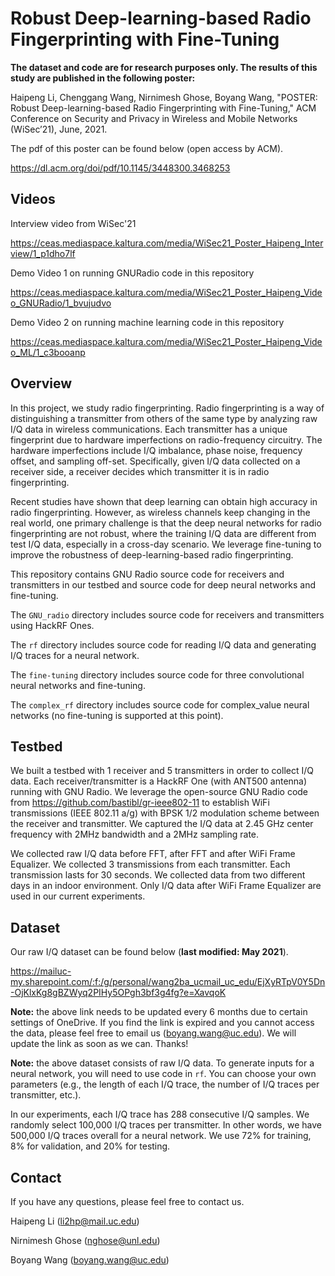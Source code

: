# Robust Deep-learning-based Radio Fingerprinting with Fine-Tuning

**The dataset and code are for research purposes only. The results of this study are published in the following poster:**

Haipeng Li, Chenggang Wang, Nirnimesh Ghose, Boyang Wang, "POSTER: Robust Deep-learning-based Radio Fingerprinting with Fine-Tuning," ACM Conference on Security and Privacy in Wireless and Mobile Networks (WiSec’21), June, 2021. 

The pdf of this poster can be found below (open access by ACM). 

https://dl.acm.org/doi/pdf/10.1145/3448300.3468253 

## Videos

Interview video from WiSec'21 

https://ceas.mediaspace.kaltura.com/media/WiSec21_Poster_Haipeng_Interview/1_p1dho7lf 

Demo Video 1 on running GNURadio code in this repository

https://ceas.mediaspace.kaltura.com/media/WiSec21_Poster_Haipeng_Video_GNURadio/1_bvujudvo 

Demo Video 2 on running machine learning code in this repository 

https://ceas.mediaspace.kaltura.com/media/WiSec21_Poster_Haipeng_Video_ML/1_c3booanp 


## Overview 

In this project, we study radio fingerprinting. Radio fingerprinting is a way of distinguishing a transmitter from others of the same type by analyzing raw I/Q data in wireless communications. Each transmitter has a unique fingerprint due to hardware imperfections on radio-frequency circuitry. The hardware imperfections include I/Q imbalance, phase noise, frequency offset, and sampling off-set. Specifically, given I/Q data collected on a receiver side, a receiver decides which transmitter it is in radio fingerprinting. 

Recent studies have shown that deep learning can obtain high accuracy in radio fingerprinting. However, as wireless channels keep changing in the real world, one primary challenge is that the deep neural networks for radio fingerprinting are not robust, where the training I/Q data are different from test I/Q data, especially in a cross-day scenario. We leverage fine-tuning to improve the robustness of deep-learning-based radio fingerprinting. 

This repository contains GNU Radio source code for receivers and transmitters in our testbed and source code for deep neural networks and fine-tuning. 

The ```GNU_radio``` directory includes source code for receivers and transmitters using HackRF Ones. 

The ```rf``` directory includes source code for reading I/Q data and generating I/Q traces for a neural network. 

The ```fine-tuning``` directory includes source code for three convolutional neural networks and fine-tuning. 

The ```complex_rf``` directory includes source code for complex_value neural networks (no fine-tuning is supported at this point). 


## Testbed

We built a testbed with 1 receiver and 5 transmitters in order to collect I/Q data. Each receiver/transmitter is a HackRF One (with ANT500 antenna) running with GNU Radio. We leverage the open-source GNU Radio code from https://github.com/bastibl/gr-ieee802-11 to establish WiFi transmissions (IEEE 802.11 a/g) with BPSK 1/2 modulation scheme between the receiver and transmitter. We captured the I/Q data at 2.45 GHz center frequency with 2MHz bandwidth and a 2MHz sampling rate. 

We collected raw I/Q data before FFT, after FFT and after WiFi Frame Equalizer. We collected 3 transmissions from each transmitter. Each transmission lasts for 30 seconds.  We collected data from two different days in an indoor environment. Only I/Q data after WiFi Frame Equalizer are used in our current experiments. 

## Dataset 

Our raw I/Q dataset can be found below (**last modified: May 2021**). 

https://mailuc-my.sharepoint.com/:f:/g/personal/wang2ba_ucmail_uc_edu/EjXyRTpV0Y5Dn-OjKlxKg8gBZWyq2PIHy5OPgh3bf3g4fg?e=XavqoK

**Note:** the above link needs to be updated every 6 months due to certain settings of OneDrive. If you find the link is expired and you cannot access the data, please feel free to email us (boyang.wang@uc.edu). We will update the link as soon as we can. Thanks!

**Note:** the above dataset consists of raw I/Q data. To generate inputs for a neural network, you will need to use code in ```rf```. You can choose your own parameters (e.g., the length of each I/Q trace, the number of I/Q traces per transmitter, etc.).  

In our experiments, each I/Q trace has 288 consecutive I/Q samples. We randomly select 100,000 I/Q traces per transmitter. In other words, we have 500,000 I/Q traces overall for a neural network. We use 72% for training, 8% for validation, and 20% for testing. 

## Contact

If you have any questions, please feel free to contact us. 

Haipeng Li (li2hp@mail.uc.edu)

Nirnimesh Ghose (nghose@unl.edu)

Boyang Wang (boyang.wang@uc.edu)
